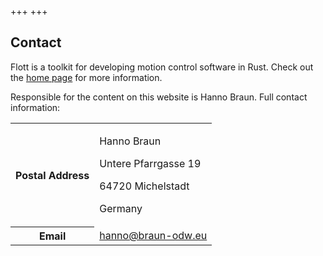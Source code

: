 +++
+++

## Contact

Flott is a toolkit for developing motion control software in Rust. Check out the [home page](/) for more information.

Responsible for the content on this website is Hanno Braun. Full contact information:

<table class="about-contact">
    <tr>
        <th>Postal Address</th>
        <td>
            <p>Hanno Braun</p>
            <p>Untere Pfarrgasse 19</p>
            <p>64720 Michelstadt</p>
            <p>Germany</p>
        </td>
    </tr>
    <tr>
        <th>Email</th>
        <td>
            <a href="mailto:hanno@braun-odw.eu">hanno@braun-odw.eu</a>
        </td>
    </tr>
</table>
